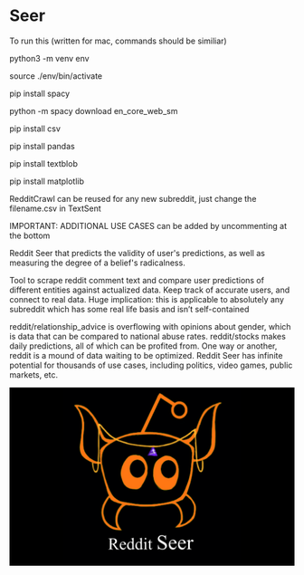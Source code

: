# Seer

To run this (written for mac, commands should be similiar)


python3 -m venv env

source ./env/bin/activate

pip install spacy

python -m spacy download en_core_web_sm

pip install csv

pip install pandas

pip install textblob

pip install matplotlib



RedditCrawl can be reused for any new subreddit, just change the filename.csv in TextSent




IMPORTANT: ADDITIONAL USE CASES can be added by uncommenting at the bottom 




Reddit Seer that predicts the validity of user's predictions, as well as measuring the degree of a belief's radicalness.

Tool to scrape reddit comment text and compare user predictions of different entities against actualized data.
Keep track of accurate users, and connect to real data.
Huge implication: this is applicable to absolutely any subreddit which has some real life basis and isn’t self-contained

reddit/relationship_advice is overflowing with opinions about gender, which is data that can be compared to national abuse rates.
reddit/stocks makes daily predictions, all of which can be profited from.
One way or another, reddit is a mound of data waiting to be optimized.
Reddit Seer has infinite potential for thousands of use cases, including politics, video games, public markets, etc.

![Happy Christmas](Screen_Shot_2020-07-26_at_2.03.06_AM.png)
